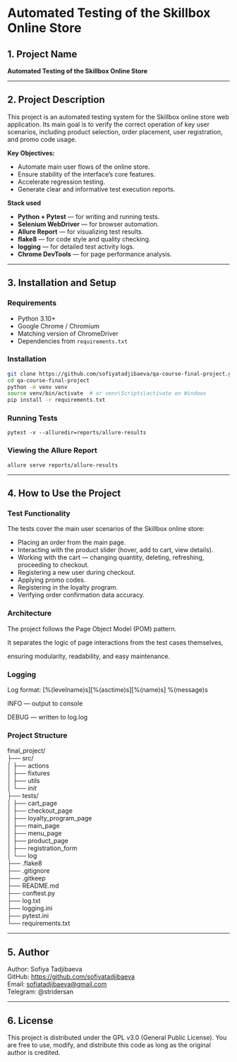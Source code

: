 # Automated Testing of the Skillbox Online Store

## 1. Project Name
**Automated Testing of the Skillbox Online Store**  

---

## 2. Project Description
This project is an automated testing system for the Skillbox online store web application.
Its main goal is to verify the correct operation of key user scenarios, including product selection, order placement, user registration, and promo code usage.

**Key Objectives:**
- Automate main user flows of the online store.
- Ensure stability of the interface’s core features.
- Accelerate regression testing.
- Generate clear and informative test execution reports.

**Stack used**
- **Python + Pytest** — for writing and running tests.
- **Selenium WebDriver** — for browser automation.
- **Allure Report** — for visualizing test results.
- **flake8** — for code style and quality checking.
- **logging** — for detailed test activity logs.
- **Chrome DevTools** — for page performance analysis.

---

## 3. Installation and Setup

### Requirements
- Python 3.10+
- Google Chrome / Chromium
- Matching version of ChromeDriver
- Dependencies from `requirements.txt`

### Installation
```bash
git clone https://github.com/sofiyatadjibaeva/qa-course-final-project.git
cd qa-course-final-project
python -m venv venv
source venv/bin/activate  # or venv\Scripts\activate on Windows
pip install -r requirements.txt
```

### Running Tests
```pytest -v --alluredir=reports/allure-results```

### Viewing the Allure Report
```allure serve reports/allure-results```

---

## 4. How to Use the Project

### Test Functionality

The tests cover the main user scenarios of the Skillbox online store:

- Placing an order from the main page.
- Interacting with the product slider (hover, add to cart, view details).
- Working with the cart — changing quantity, deleting, refreshing, proceeding to checkout.
- Registering a new user during checkout.
- Applying promo codes.
- Registering in the loyalty program.
- Verifying order confirmation data accuracy.

### Architecture

The project follows the Page Object Model (POM) pattern.

It separates the logic of page interactions from the test cases themselves,

ensuring modularity, readability, and easy maintenance.

### Logging

Log format:
[%(levelname)s][%(asctime)s][%(name)s] %(message)s

INFO — output to console

DEBUG — written to log.log

### Project Structure
final_project/  
├── src/  
│   ├── actions  
│   ├── fixtures  
│   ├── utils  
│   └── _init_  
├── tests/  
│   ├── cart_page  
│   ├── checkout_page  
│   ├── loyalty_program_page  
│   ├── main_page  
│   ├── menu_page  
│   ├── product_page  
│   ├── registration_form  
│   └── log  
├── .flake8  
├── .gitignore  
├── .gitkeep  
├── README.md  
├── conftest.py  
├── log.txt  
├── logging.ini  
├── pytest.ini  
└── requirements.txt   

---

## 5. Author

Author: Sofiya Tadjibaeva  
GitHub: https://github.com/sofiyatadjibaeva  
Email: sofiatadjibaeva@gmail.com  
Telegram: @stridersan

---

## 6. License

This project is distributed under the GPL v3.0 (General Public License).
You are free to use, modify, and distribute this code as long as the original author is credited.
